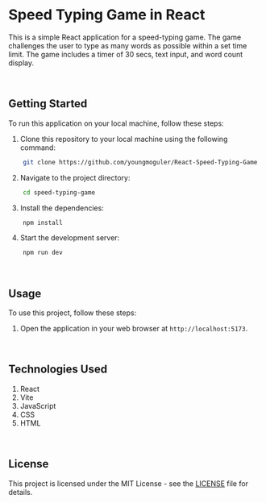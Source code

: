 # Speed Typing Game in React

This is a simple React application for a speed-typing game. The game challenges the user to type as many words as possible within a set time limit. The game includes a timer of 30 secs, text input, and word count display.

</br>

## Getting Started

To run this application on your local machine, follow these steps:

1. Clone this repository to your local machine using the following command:

```bash
    git clone https://github.com/youngmoguler/React-Speed-Typing-Game
```

2. Navigate to the project directory:

```bash
    cd speed-typing-game
```

3. Install the dependencies:

```bash
    npm install
```

4. Start the development server:

```bash
    npm run dev
```

</br>

## Usage

To use this project, follow these steps:

1. Open the application in your web browser at `http://localhost:5173`.

</br>

## Technologies Used

1. React
2. Vite
3. JavaScript
4. CSS
5. HTML

</br>

## License

This project is licensed under the MIT License - see the [LICENSE](./LICENSE.) file for details.
